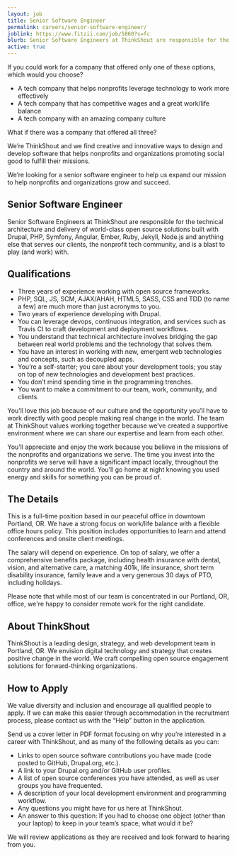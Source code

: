 ```yaml
---
layout: job
title: Senior Software Engineer
permalink: careers/senior-software-engineer/
joblink: https://www.fitzii.com/job/5860?s=fc
blurb: Senior Software Engineers at ThinkShout are responsible for the delivery of world-class open source solutions.
active: true
---
```

If you could work for a company that offered only one of these options, which would you choose?

* A tech company that helps nonprofits leverage technology to work more effectively
* A tech company that has competitive wages and a great work/life balance
* A tech company with an amazing company culture

What if there was a company that offered all three?

We’re ThinkShout and we find creative and innovative ways to design and develop software that helps nonprofits and organizations promoting social good to fulfill their missions.

We’re looking for a senior software engineer to help us expand our mission to help nonprofits and  organizations grow and succeed.

## Senior Software Engineer

Senior Software Engineers at ThinkShout are responsible for the technical architecture and delivery of world-class open source solutions built with Drupal, PHP, Symfony, Angular, Ember, Ruby, Jekyll, Node.js and anything else that serves our clients, the nonprofit tech community, and is a blast to play (and work) with. 

## Qualifications 

* Three years of experience working with open source frameworks.
* PHP, SQL, JS, SCM, AJAX/AHAH, HTML5, SASS, CSS and TDD (to name a few) are much more than just acronyms to you.
* Two years of experience developing with Drupal.
* You can leverage devops, continuous integration, and services such as Travis CI to craft development and deployment workflows.
* You understand that technical architecture involves bridging the gap between real world problems and the technology that solves them.
* You have an interest in working with new, emergent web technologies and concepts, such as decoupled apps.
* You’re a self-starter; you care about your development tools; you stay on top of new technologies and development best practices.
* You don’t mind spending time in the programming trenches.
* You want to make a commitment to our team, work, community, and clients.

You’ll love this job because of our culture and the opportunity you’ll have to work directly with good people making real change in the world. The team at ThinkShout values working together because we’ve created a supportive environment where we can share our expertise and learn from each other. 

You’ll appreciate and enjoy the work because you believe in the missions of the nonprofits and organizations we serve. The time you invest into the nonprofits we serve will have a significant impact locally, throughout the country and around the world. You’ll go home at night knowing you used energy and skills for something you can be proud of.

## The Details

This is a full-time position based in our peaceful office in downtown Portland, OR. We have a strong focus on work/life balance with a flexible office hours policy. This position includes opportunities to learn and attend conferences and onsite client meetings.

The salary will depend on experience. On top of salary, we offer a comprehensive benefits package, including health insurance with dental, vision, and alternative care, a matching 401k, life insurance, short term disability insurance, family leave and a very generous 30 days of PTO, including holidays.

Please note that while most of our team is concentrated in our Portland, OR, office, we're happy to consider remote work for the right candidate.

## About ThinkShout

ThinkShout is a leading design, strategy, and web development team in Portland, OR. We envision digital technology and strategy that creates positive change in the world. We craft compelling open source engagement solutions for forward-thinking organizations.

## How to Apply

We value diversity and inclusion and encourage all qualified people to apply. If we can make this easier through accommodation in the recruitment process, please contact us with the “Help” button in the application.

Send us a cover letter in PDF format focusing on why you’re interested in a career with ThinkShout, and as many of the following details as you can:

* Links to open source software contributions you have made (code posted to GitHub, Drupal.org, etc.).
* A link to your Drupal.org and/or GitHub user profiles.
* A list of open source conferences you have attended, as well as user groups you have frequented.
* A description of your local development environment and programming workflow.
* Any questions you might have for us here at ThinkShout.
* An answer to this question: If you had to choose one object (other than your laptop) to keep in your team’s space, what would it be?

We will review applications as they are received and look forward to hearing from you.

